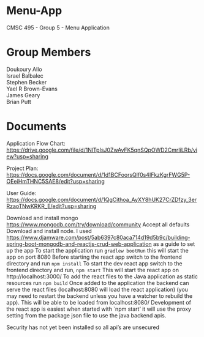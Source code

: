 # Menu-App
CMSC 495 - Group 5 - Menu Application

# Group Members
Doukoury Allo</br> 
Israel Balbalec</br> 
Stephen Becker</br> 
Yael R Brown-Evans</br> 
James Geary</br> 
Brian Putt</br> 

# Documents
Application Flow Chart:</br> 
https://drive.google.com/file/d/1NlTpIsJ0ZwAvFK5qnSQpOWD2CmrIiLRb/view?usp=sharing

Project Plan:</br> 
https://docs.google.com/document/d/1d1BCFoorsQlf0s4IFkzKgrFWG5P-OEeiHmTHNC5SAE8/edit?usp=sharing

User Guide:</br> 
https://docs.google.com/document/d/1QgCithoa_AyXY8hUK27CrZDfzy_3erRzaoTNwKRKR_E/edit?usp=sharing

Download and install mongo https://www.mongodb.com/try/download/community
Accept all defaults
Download and install node.
I used https://www.djamware.com/post/5ab6397c80aca714d19d5b9c/building-spring-boot-mongodb-and-reactjs-crud-web-application as a guide to set up the app
To start the application run  `gradlew bootRun` this will start the app on port 8080 
Before starting the react app switch to the frontend directory and run `npm install`
To start the dev react app switch to the frontend directory and run, `npm start` 
This will start the react app on http://localhost:3000/
To add the react files to the Java application as static resources run `npm build`
Once added to the application the backend can serve the react files (localhost:8080 will load the react application) (you may need to restart the backend unless you have a watcher to rebuild the app). This will be able to be loaded from localhost:8080/
Development of the react app is easiest when started with `npm start’ it will use the proxy setting from the package json file to use the java backend apis.

Security has not yet been installed so all api’s are unsecured 
